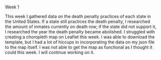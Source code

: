 Week 1

This week I gathered data on the death penalty practices of each state in the United States. If a state still practices the death penalty, I researched the amount of inmates currently on death row; if the state did not support it, I researched the year the death penalty became abolished. I struggled with creating a choropleth map on Leaflet this week. I was able to download the template, but I had a lot of hiccups in incorporating the data on my json file to the map itself. I was not able to get the map as functional as I thought it could this week. I will continue working on it. 
